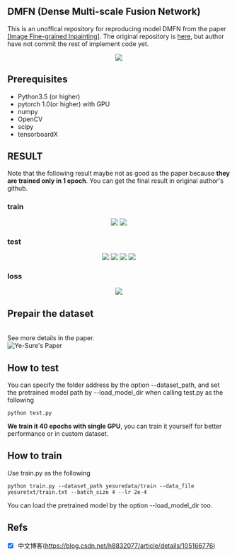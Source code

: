 ## DMFN (Dense Multi-scale Fusion Network)

This is an unoffical repository for reproducing model DMFN from the paper [[Image Fine-grained Inpainting]](https://arxiv.org/abs/2002.02609). The original repository is [here](https://github.com/Zheng222/DMFN), but author have not commit the rest of implement code yet. 

<p align="center">
  <img src="imgs/DMFN.png">
</p>

## Prerequisites
- Python3.5 (or higher)
- pytorch 1.0(or higher) with GPU
- numpy
- OpenCV
- scipy
- tensorboardX


## RESULT
Note that the following result maybe not as good as the paper because **they are trained only in 1 epoch**. You can get the final result in original author's github. 
### train
<p align="center">
  <img src="imgs/image9.png">
  <img src="imgs/image11.png">

</p>

### test
<p align="center">
  <img src="imgs/image14.png">
  <img src="imgs/image8.png">
  <img src="imgs/image10.png">
  <img src="imgs/image16.png">
</p>

### loss
<p align="center">
  <img src="imgs/loss_curve.png">
</p>

## Prepair the dataset
<br>See more details in the paper.</br>
![Ye-Sure's Paper]([https://github.com/jayllfpt/CVPong1972/blob/main/demo.gif](https://github.com/jayllfpt/RESFES2023-Inpainting/blob/main/Full_paper_HCMU.pdf))

## How to test

You can specify the folder address by the option --dataset_path, and set the pretrained model path by --load_model_dir when calling test.py as the following

```
python test.py 
```
**We train it 40 epochs with single GPU**, you can train it yourself for better performance or in custom dataset.

## How to train
Use train.py as the following 
```
python train.py --dataset_path yesuredata/train --data_file yesuretxt/train.txt --batch_size 4 --lr 2e-4
```
You can load the pretrained model by the option --load_model_dir too.

## Refs

- [x] 中文博客(https://blog.csdn.net/h8832077/article/details/105166776)
